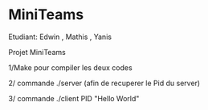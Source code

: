 # MiniTeams

Etudiant: Edwin , Mathis , Yanis

Projet MiniTeams 

1/Make pour compiler les deux codes 

2/ commande ./server (afin de recuperer le Pid du server)

3/ commande ./client PID "Hello World" 

